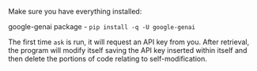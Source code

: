 Make sure you have everything installed:

google-genai package - `pip install -q -U google-genai`

The first time `ask` is run, it will request an API key from you. After retrieval, the program will modify itself saving the API key inserted within itself and then delete the portions of code relating to self-modification.
